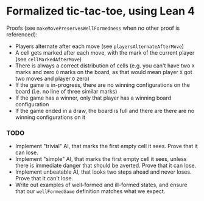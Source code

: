 # Formalized tic-tac-toe, using Lean 4

Proofs (see `makeMovePreservesWellFormedness` when no other proof is referenced):

- Players alternate after each move (see `playersAlternateAfterMove`)
- A cell gets marked after each move, with the mark of the current player (see
  `cellMarkedAfterMove`)
- There is always a correct distribution of cells (e.g. you can't have two `X` marks and zero `O`
  marks on the board, as that would mean player `X` got two moves and player `O` zero)
- If the game is in-progress, there are no winning configurations on the board (i.e. no line of
  three similar marks)
- If the game has a winner, only that player has a winning board configuration
- If the game ended in a draw, the board is full and there are there are no winning configurations
  on it

### TODO

- Implement "trivial" AI, that marks the first empty cell it sees. Prove that it can lose.
- Implement "simple" AI, that marks the first empty cell it sees, unless there is immediate danger
  that should be averted. Prove that it can lose.
- Implement unbeatable AI, that looks two steps ahead and never loses. Prove that it can't lose.
- Write out examples of well-formed and ill-formed states, and ensure that our `wellFormedGame` definition matches what we expect.

